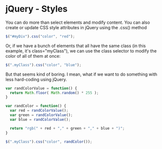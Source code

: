 # jQuery - Styles

You can do more than select elements and modify content. You can also create or update CSS style attributes in jQuery using the .css() method

```js
$("#myDiv").css("color", "red");
```

Or, if we have a bunch of elements that all have the same class (in this example, it's class="myClass"), we can use the class selector to modify the color of all of them at once:

```js
$(".myClass").css("color", "blue");
```

But that seems kind of boring. I mean, what if we want to do something with less hard-coding using jQuery.

```js
var randColorValue = function() {
  return Math.floor( Math.random() * 255 );
}

var randColor = function() {
  var red = randColorValue();
  var green = randColorValue();
  var blue = randColorValue();

  return "rgb(" + red + "," + green + "," + blue + ")";
}

$(".myClass").css("color", randColor());
```
